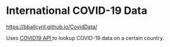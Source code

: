 # International COVID-19 Data
https://bballcyril.github.io/CovidData/

Uses <a href="https://covid19api.com/">COVID19 API </a> to lookup COVID-19 data on a certain country.
